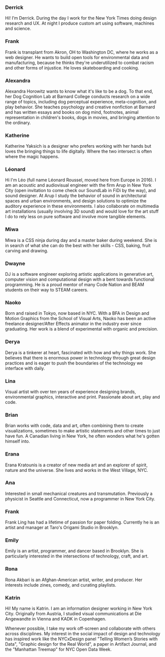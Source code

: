 ### Derrick

Hi! I’m Derrick. During the day I work for the New York Times doing design research and UX. At night I produce custom art using software, machines and science.

### Frank

Frank is transplant from Akron, OH to Washington DC, where he works as a web designer. He wants to build open tools for environmental data and manufacturing, because he thinks they're underutilized to combat racism and other forms of injustice. He loves skateboarding and cooking.

### Alexandra

Alexandra Horowitz wants to know what it's like to be a dog. To that end, her Dog Cognition Lab at Barnard College conducts research on a wide range of topics, including dog perceptual experience, meta-cognition, and play behavior. She teaches psychology and creative nonfiction at Barnard and has written essays and books on dog mind, footnotes, animal representation in children's books, dogs in movies, and bringing attention to the ordinary.

### Katherine

Katherine Yaksich is a designer who prefers working with her hands but loves the bringing things to life digitally. Where the two intersect is often where the magic happens. 

### Léonard

Hi I'm Léo (full name Léonard Roussel, moved here from Europe in 2016). I am an acoustic and audiovisual engineer with the firm Arup in New York City (open invitation to come check our SoundLab in FiDi by the way), and sound designer. At Arup I study the behavior of sound in architectural spaces and urban environments, and design solutions to optimize the auditory experience in these environments. I also collaborate on multimedia art installations (usually involving 3D sound) and would love for the art stuff I do to rely less on pure software and involve more tangible elements.

### Miwa

Miwa is a CSS ninja during day and a master baker during weekend. She is in search of what she can do the best with her skills - CSS, baking, fruit carving and drawing.

### Dwayne

DJ is a software engineer exploring artistic applications in generative art, computer vision and computational design with a bent towards functional programming. He is a proud mentor of many Code Nation and BEAM students on their way to STEAM careers.

### Naoko

Born and raised in Tokyo, now based in NYC. With a BFA in Design and Motion Graphics from the School of Visual Arts, Naoko has been an active freelance designer/After Effects animator in the industry ever since graduating. Her work is a blend of experimental with organic and precision.

### Derya

Derya is a tinkerer at heart, fascinated with how and why things work. She believes that there is enormous power in technology through great design practices and is eager to push the boundaries of the technology we interface with daily. 

### Lina

Visual artist with over ten years of experience designing brands, environmental graphics, interactive and print. Passionate about art, play and code. 

### Brian

Brian works with code, data and art, often combining them to create visualizations, sometimes to make artistic statements and other times to just have fun. A Canadian living in New York, he often wonders what he's gotten himself into.

### Erana

Erana Kratounis is a creator of new media art and an explorer of spirit, nature and the universe. She lives and works in the West Village, NYC.

### Ana

Interested in small mechanical creatures and transmutation. Previously a physicist in Seattle and Connecticut, now a programmer in New York City.

### Frank

Frank Ling has had a lifetime of passion for paper folding. Currently he is an artist and manager at Taro's Origami Studio in Brooklyn.

### Emily

Emily is an artist, programmer, and dancer based in Brooklyn. She is particularly interested in the intersections of technology, craft, and art.

### Rona

Rona Akbari is an Afghan-American artist, writer, and producer. Her interests include zines, comedy, and curating playlists.

### Katrin
Hi! My name is Katrin. I am an information designer working in New York City. Originally from Austria, I studied visual communications at Die Angewandte in Vienna and KADK in Copenhagen. 

Whenever possible, I take my work off-screen and collaborate with others across disciplines. My interest in the social impact of design and technology has inspired work like the NYCxDesign panel "Telling Women’s Stories with Data", "Graphic design for the Real World", a paper in Artifact Journal, and the "Manhattan Treemap" for NYC Open Data Week. 
